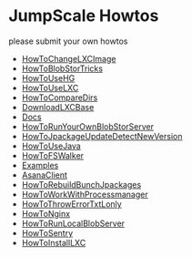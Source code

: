 JumpScale Howtos
================

please submit your own howtos

-   [HowToChangeLXCImage](HowToChangeLXCImage)
-   [HowToBlobStorTricks](HowToBlobStorTricks)
-   [HowToUseHG](HowToUseHG)
-   [HowToUseLXC](HowToUseLXC)
-   [HowToCompareDirs](HowToCompareDirs)
-   [DownloadLXCBase](_DownloadLXCBase)
-   [Docs](Docs)
-   [HowToRunYourOwnBlobStorServer](HowToRunYourOwnBlobStorServer)
-   [HowToJpackageUpdateDetectNewVersion](HowToJpackageUpdateDetectNewVersion)
-   [HowToUseJava](HowToUseJava)
-   [HowToFSWalker](HowToFSWalker)
-   [Examples](Examples)
-   [AsanaClient](AsanaClient)
-   [HowToRebuildBunchJpackages](HowToRebuildBunchJpackages)
-   [HowToWorkWithProcessmanager](HowToWorkWithProcessmanager)
-   [HowToThrowErrorTxtLonly](HowToThrowErrorTxtLonly)
-   [HowToNginx](HowToNginx)
-   [HowToRunLocalBlobServer](HowToRunLocalBlobServer)
-   [HowToSentry](HowToSentry)
-   [HowToInstallLXC](HowToInstallLXC)

